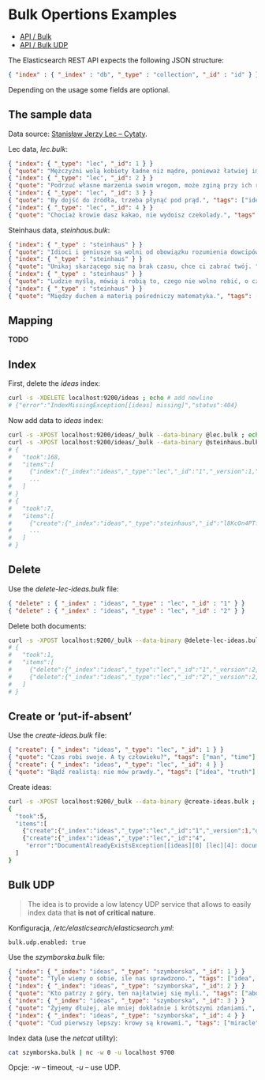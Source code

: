 # Bulk Opertions Examples

* [API / Bulk](http://www.elasticsearch.org/guide/reference/api/bulk/)
* [API / Bulk UDP](http://www.elasticsearch.org/guide/reference/api/bulk-udp/)

The Elasticsearch REST API expects the following JSON structure:

```json
{ "index" : { "_index" : "db", "_type" : "collection", "_id" : "id" } }
```
Depending on the usage some fields are optional.


## The sample data

Data source:
[Stanisław Jerzy Lec – Cytaty](http://cytaty.eu/autor/stanislawjerzylec.html).

Lec data, *lec.bulk*:

```json
{ "index": { "_type": "lec", "_id": 1 } }
{ "quote": "Mężczyźni wolą kobiety ładne niż mądre, ponieważ łatwiej im przychodzi patrzenie niż myślenie.", "tags": ["people", "women", "man"] }
{ "index": { "_type": "lec", "_id": 2 } }
{ "quote": "Podrzuć własne marzenia swoim wrogom, może zginą przy ich realizacji.", "tags": ["people", "dremas"] }
{ "index": { "_type": "lec", "_id": 3 } }
{ "quote": "By dojść do źródła, trzeba płynąć pod prąd.", "tags": ["idea"] }
{ "index": { "_type": "lec", "_id": 4 } }
{ "quote": "Chociaż krowie dasz kakao, nie wydoisz czekolady.", "tags": ["animal", "cow", "milk"] }
```

Steinhaus data, *steinhaus.bulk*:

```json
{ "index": { "_type" : "steinhaus" } }
{ "quote": "Idioci i geniusze są wolni od obowiązku rozumienia dowcipów.", "tags": ["people", "jokes", "man"] }
{ "index": { "_type" : "steinhaus" } }
{ "quote": "Unikaj skarżącego się na brak czasu, chce ci zabrać twój. ", "tags": ["people", "time"] }
{ "index": { "_type" : "steinhaus" } }
{ "quote": "Ludzie myślą, mówią i robią to, czego nie wolno robić, o czym nie wolno mówić ani myśleć.", "tags": ["people", "reflection"] }
{ "index": { "_type" : "steinhaus" } }
{ "quote": "Między duchem a materią pośredniczy matematyka.", "tags": ["matter", "spirit", "mathematics"] }
```


## Mapping

**TODO**


## Index

First, delete the *ideas* index:

```sh
curl -s -XDELETE localhost:9200/ideas ; echo # add newline
# {"error":"IndexMissingException[[ideas] missing]","status":404}
```
Now add data to *ideas* index:

```sh
curl -s -XPOST localhost:9200/ideas/_bulk --data-binary @lec.bulk ; echo
curl -s -XPOST localhost:9200/ideas/_bulk --data-binary @steinhaus.bulk ; echo
# {
#   "took":168,
#   "items":[
#     {"index":{"_index":"ideas","_type":"lec","_id":"1","_version":1,"ok":true}},
#     ...
#   ]
# }
# {
#   "took":7,
#   "items":[
#     {"create":{"_index":"ideas","_type":"steinhaus","_id":"l8KcOn4PTfS4u9c51Aaeqg","_version":1,"ok":true}},
#     ...
#   ]
# }
```

## Delete

Use the *delete-lec-ideas.bulk* file:

```json
{ "delete" : { "_index" : "ideas", "_type" : "lec", "_id" : "1" } }
{ "delete" : { "_index" : "ideas", "_type" : "lec", "_id" : "2" } }
```

Delete both documents:

```sh
curl -s -XPOST localhost:9200/_bulk --data-binary @delete-lec-ideas.bulk ; echo
# {
#   "took":1,
#   "items":[
#     {"delete":{"_index":"ideas","_type":"lec","_id":"1","_version":2,"ok":true}},
#     {"delete":{"_index":"ideas","_type":"lec","_id":"2","_version":2,"ok":true}}
#   ]
# }
```

## Create or ‘put-if-absent’

Use the *create-ideas.bulk* file:

```json
{ "create": { "_index": "ideas", "_type": "lec", "_id": 1 } }
{ "quote": "Czas robi swoje. A ty człowieku?", "tags": ["man", "time"] }
{ "create": { "_index": "ideas", "_type": "lec", "_id": 4 } }
{ "quote": "Bądź realistą: nie mów prawdy.", "tags": ["idea", "truth"] }
```

Create ideas:

```sh
curl -s -XPOST localhost:9200/_bulk --data-binary @create-ideas.bulk ; echo
{
  "took":5,
  "items":[
    {"create":{"_index":"ideas","_type":"lec","_id":"1","_version":1,"ok":true}},
    {"create":{"_index":"ideas","_type":"lec","_id":"4",
     "error":"DocumentAlreadyExistsException[[ideas][0] [lec][4]: document already exists]"}}
  ]
}
```

## Bulk UDP

> The idea is to provide a low latency UDP service
> that allows to easily index data
> that **is not of critical nature**.

Konfiguracja, */etc/elasticsearch/elasticsearch.yml*:

```
bulk.udp.enabled: true
```

Use the *szymborska.bulk* file:

```json
{ "index": { "_index": "ideas", "_type": "szymborska", "_id": 1 } }
{ "quote": "Tyle wiemy o sobie, ile nas sprawdzono.", "tags": ["idea", "lechery"] }
{ "index": { "_index": "ideas", "_type": "szymborska", "_id": 2 } }
{ "quote": "Kto patrzy z góry, ten najłatwiej się myli.", "tags": ["above", "mistake"] }
{ "index": { "_index": "ideas", "_type": "szymborska", "_id": 3 } }
{ "quote": "Żyjemy dłużej, ale mniej dokładnie i krótszymi zdaniami.", "tags": ["life"] }
{ "index": { "_index": "ideas", "_type": "szymborska", "_id": 4 } }
{ "quote": "Cud pierwszy lepszy: krowy są krowami.", "tags": ["miracle", "cow"] }
```

Index data (use the *netcat* utility):

```sh
cat szymborska.bulk | nc -w 0 -u localhost 9700
```

Opcje: *-w* – timeout, *-u* – use UDP.
